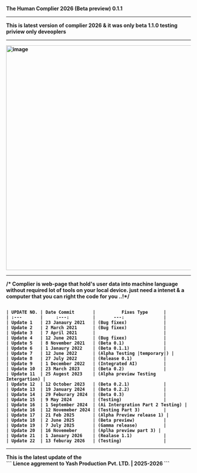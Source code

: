 <B>The Human Complier 2026 (Beta preview) 0.1.1<B><hr>
This is latest version of complier 2026 & it was only beta 1.1.0 testing priview only deveoplers<hr>
<img width="1366" height="612" alt="image" src="https://github.com/user-attachments/assets/726f3978-9cad-4d1e-ac4f-26b85a32327e" /><hr>

/* Complier is web-page that hold's user data into machine language without required lot of tools on your local device. just need a intenet & a computer that you can right the code for you ..!*/

```

| UPDATE NO. | Date Commit       |          Fixes Type      |
| :---       |     :---:         |       ---:               |
| Update 1   | 23 Janaury 2021   | (Bug fixex)              |
| Update 2   | 2 March 2021      | (Bug fixex)              |
| Update 3   | 7 April 2021      |                          |
| Update 4   | 12 June 2021      | (Bug fixex)              |
| Update 5   | 8 November 2021   | (Beta 0.1)               |
| Update 6   | 1 Janaury 2022    | (Beta 0.1.1)             |
| Update 7   | 12 June 2022      | (Alpha Testing |temporary|) |
| Update 8   | 27 July 2022      | (Release 0.1)            |
| Update 9   | 1 December 2022   | (Integrated AI)          |
| Update 10  | 23 March 2023     | (Beta 0.2)               |
| Update 11  | 25 Augest 2023    | (Alpha preview Testing Intergartion) |
| Update 12  | 12 October 2023   | (Beta 0.2.1)             |
| Update 13  | 19 January 2024   | (Beta 0.2.2)             |
| Update 14  | 29 Feburary 2024  | (Beta 0.3)               |
| Update 15  | 9 May 2024        | (Testing)                |
| Update 16  | 1 September 2024  | (Ai Intergration Part 2 Testing) |
| Update 16  | 12 Novemeber 2024 | (Testing Part 3)         |
| Update 17  | 21 Feb 2025       | (Alpha Preview release 1) |
| Update 18  | 2 June 2025       | (Beta preview)           |
| Update 19  | 7 July 2025       | (Gamma release)          |
| Update 20  | 16 Novemeber      | (Aplha preview part 3) |
| Update 21  | 1 January 2026    | (Realase 1.1)            |
| Update 22  | 13 feburay 2026   | (Testing)                |
```
<hr>
This is the latest update of the 
<br>
```
Lience aggrement to Yash Production Pvt. LTD. | 2025-2026
```
